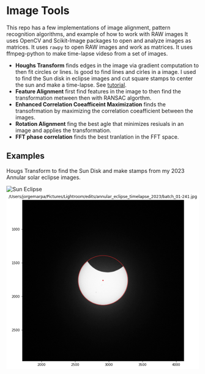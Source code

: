 # Image Tools

This repo has a few implementations of image alignment, pattern recognition algorithms, and example of how to work with RAW images
It uses OpenCV and Scikit-Image packages to open and analyze images as matrices.
It uses `rawpy` to open RAW images and work as matrices.
It uses ffmpeg-python to make time-lapse videso from a set of images.


* **Houghs Transform** finds edges in the image via gradient computation to then fit circles or lines. Is good to find lines and cirles in a image. I used to find the Sun disk in eclipse images and cut square stamps to center the sun and make a time-lapse. See [tutorial](https://scikit-image.org/docs/stable/auto_examples/edges/plot_circular_elliptical_hough_transform.html#sphx-glr-auto-examples-edges-plot-circular-elliptical-hough-transform-py).
* **Feature Alignment** first find features in the image to then find the transformation metween then with RANSAC algorthm.
* **Enhanced Correlation Coeafficeint Maximization** finds the transofrmation by maximizing the correlation coeafficient between the images.
* **Rotation Alignment** fing the best agle that minimizes resiuals in an image and applies the transformation.
* **FFT phase correlation** finds the best tranlation in the FFT space.

## Examples

Hougs Transform to find the Sun Disk and make stamps from my 2023 Annular solar eclipse images.

![Sun Eclipse](https://github.com/jorgemarpa/image_raw/tree/main/data/Hougs_transform_ex.png)
![Sun Eclipse](data/Hougs_transform_ex.png)